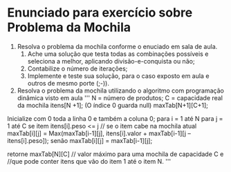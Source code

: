 # Enunciado para exercício sobre Problema da Mochila

1. Resolva o problema da mochila conforme o enuciado em sala de aula. 
   1. Ache uma solução que testa todas as combinações possíveis e seleciona a melhor, aplicando divisão-e-conquista ou não;
   1. Contabilize o número de iterações;
   1. Implemente e teste sua solução, para o caso exposto em aula e outros de mesmo porte (;-)).
1. Resolva o problema da mochila utilizando o algoritmo com programação dinâmica visto em aula
'''
N = número de produtos;
C = capacidade real da mochila
itens[N +1]; (O índice 0 guarda null)
maxTab[N+1][C+1];

Inicialize com 0 toda a linha 0 e também a coluna 0;
para i = 1 até N
   para j = 1 até C
      se item itens[i].peso <= j // se o item cabe na mochila atual
         maxTab[i][j] = Max(maxTab[i-1][j], 
                            itens[i].valor + 
                              maxTab[i-1][j – itens[i].peso]);
      senão
         maxTab[i][j] = maxTab[i-1][j];

retorne maxTab[N][C] // valor máximo para uma mochila de capacidade C e 		          //que pode conter itens que vão do item 1 até o item N.
'''
